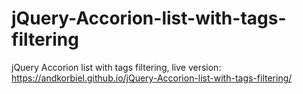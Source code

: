 # jQuery-Accorion-list-with-tags-filtering
jQuery Accorion list with tags filtering, live version: https://andkorbiel.github.io/jQuery-Accorion-list-with-tags-filtering/
